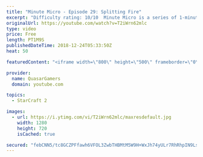 ```yaml
---
title: "Minute Micro - Episode 29: Splitting Fire"
excerpt: "Difficulty rating: 10/10  Minute Micro is a series of 1-minute videos explaining how to perform common micro techniques. This episode is on splitting fire to avoid overkill.  twitch.tv/Quasarprintf"
originalUrl: https://youtube.com/watch?v=T2iWrn62mlc
type: video
price: Free
length: PT1M9S
publishedDateTime: 2018-12-24T05:33:50Z
heat: 50

featuredContent: "<iframe width=\"800\" height=\"500\" frameborder=\"0\" src=\"https://www.youtube.com/embed/T2iWrn62mlc\" allow=\"accelerometer; autoplay; encrypted-media; gyroscope; picture-in-picture\" allowfullscreen></iframe>"

provider:
  name: QuasarGamers
  domain: youtube.com

topics:
  - StarCraft 2

images:
  - url: https://i.ytimg.com/vi/T2iWrn62mlc/maxresdefault.jpg
    width: 1280
    height: 720
    isCached: true

secured: "febCNN5/tc8GCZPFfawh6VFOL3ZwbTHBMtM5W9H+WxJh74yULr7RhRhpIN9LsJBZyx7skSV4L1X4nM0jLy9S2xIy2+A6u904Y9cFzIJ9K3I7dxvubyVWanOFMaZml4ACkIe24v/IfxWaxMXHiGjCU/PQx9LvKt3EosU+SJfUJUGfDfk9ggXBRle5eyA9O1BZ1FWNNghRb7UNImS+61CdgKXo5lnSzqQ+zkCCT0AG8o8g00XZCpuoNuSSzfVze7aXRqBzoOwSVP9PTbbE9wcJgV97Qwny53lMnt0IRg0Ntdb/6i7OC1GPUwFHXazZMNkc2YR47PsBJRutQOR9zmxyt+7OxLcyg/ylFpvr/6/AH1OR0MAN7+A/qIfB/5Iduzkk8dKQzAW0gGgc88vB6yyApZsXcJW5BinNMhmhNTXhvLM=;WdqaM0MTqOFHYmEJl5+r2w=="
---
```


